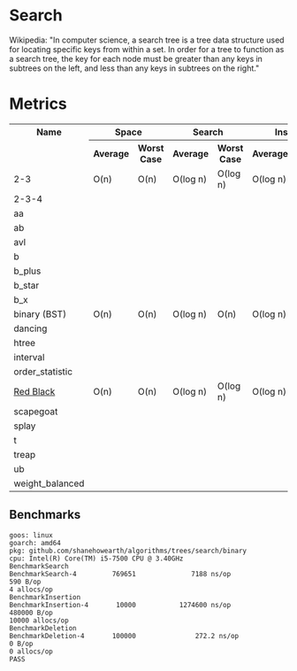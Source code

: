 # Search
Wikipedia: "In computer science, a search tree is a tree data structure used for
locating specific keys from within a set. In order for a tree to function as a
search tree, the key for each node must be greater than any keys in subtrees on
the left, and less than any keys in subtrees on the right."

# Metrics
<table>
    <tr>
        <th>Name</th>
        <th colspan="2" style="text-align:center">Space</th>
        <th colspan="2" style="text-align:center">Search</th>
        <th colspan="2" style="text-align:center">Insert</th>
        <th colspan="2" style="text-align:center">Delete</th>
    </tr>
    <tr>
        <td></td>
        <th style="text-align:center">Average</th>
        <th style="text-align:center">Worst Case</th>
        <th style="text-align:center">Average</th>
        <th style="text-align:center">Worst Case</th>
        <th style="text-align:center">Average</th>
        <th style="text-align:center">Worst Case</th>
        <th style="text-align:center">Average</th>
        <th style="text-align:center">Worst Case</th>
    </tr>
    <tr>
        <td>2-3</td>
        <td>O(n)</td>
        <td>O(n)</td>
        <td>O(log n)</td>
        <td>O(log n)</td>
        <td>O(log n)</td>
        <td>O(log n)</td>
        <td>O(log n)</td>
        <td>O(log n)</td>
    </tr>
    <tr>
        <td>2-3-4</td>
        <td></td>
        <td></td>
        <td></td>
        <td></td>
        <td></td>
        <td></td>
        <td></td>
        <td></td>
    </tr>
    <tr>
        <td>aa</td>
        <td></td>
        <td></td>
        <td></td>
        <td></td>
        <td></td>
        <td></td>
        <td></td>
        <td></td>
    </tr>
    <tr>
        <td>ab</td>
        <td></td>
        <td></td>
        <td></td>
        <td></td>
        <td></td>
        <td></td>
        <td></td>
        <td></td>
    </tr>
    <tr>
        <td>avl</td>
        <td></td>
        <td></td>
        <td></td>
        <td></td>
        <td></td>
        <td></td>
        <td></td>
        <td></td>
    </tr>
    <tr>
        <td>b</td>
        <td></td>
        <td></td>
        <td></td>
        <td></td>
        <td></td>
        <td></td>
        <td></td>
        <td></td>
    </tr>
    <tr>
        <td>b_plus</td>
        <td></td>
        <td></td>
        <td></td>
        <td></td>
        <td></td>
        <td></td>
        <td></td>
        <td></td>
    </tr>
    <tr>
        <td>b_star</td>
        <td></td>
        <td></td>
        <td></td>
        <td></td>
        <td></td>
        <td></td>
        <td></td>
        <td></td>
    </tr>
    <tr>
        <td>b_x</td>
        <td></td>
        <td></td>
        <td></td>
        <td></td>
        <td></td>
        <td></td>
        <td></td>
        <td></td>
    </tr>
    <tr>
        <td>binary (BST)</td>
        <td>O(n)</td>
        <td>O(n)</td>
        <td>O(log n)</td>
        <td>O(n)</td>
        <td>O(log n)</td>
        <td>O(n)</td>
        <td>O(log n)</td>
        <td>O(n)</td>
    </tr>
    <tr>
        <td>dancing</td>
        <td></td>
        <td></td>
        <td></td>
        <td></td>
        <td></td>
        <td></td>
        <td></td>
        <td></td>
    </tr>
    <tr>
        <td>htree</td>
        <td></td>
        <td></td>
        <td></td>
        <td></td>
        <td></td>
        <td></td>
        <td></td>
        <td></td>
    </tr>
    <tr>
        <td>interval</td>
        <td></td>
        <td></td>
        <td></td>
        <td></td>
        <td></td>
        <td></td>
        <td></td>
        <td></td>
    </tr>
    <tr>
        <td>order_statistic</td>
        <td></td>
        <td></td>
        <td></td>
        <td></td>
        <td></td>
        <td></td>
        <td></td>
        <td></td>
    </tr>
    <tr>
        <td><a href="https://en.wikipedia.org/wiki/Red%E2%80%93black_tree"
        title="Wikipedia">Red Black</a></td>
        <td>O(n)</td>
        <td>O(n)</td>
        <td>O(log n)</td>
        <td>O(log n)</td>
        <td>O(log n)</td>
        <td>O(log n)</td>
        <td>O(log n)</td>
        <td>O(log n)</td>
    </tr>
    <tr>
        <td>scapegoat</td>
        <td></td>
        <td></td>
        <td></td>
        <td></td>
        <td></td>
        <td></td>
        <td></td>
        <td></td>
    </tr>
    <tr>
        <td>splay</td>
        <td></td>
        <td></td>
        <td></td>
        <td></td>
        <td></td>
        <td></td>
        <td></td>
        <td></td>
    </tr>
    <tr>
        <td>t</td>
        <td></td>
        <td></td>
        <td></td>
        <td></td>
        <td></td>
        <td></td>
        <td></td>
        <td></td>
    </tr>
    <tr>
        <td>treap</td>
        <td></td>
        <td></td>
        <td></td>
        <td></td>
        <td></td>
        <td></td>
        <td></td>
        <td></td>
    </tr>
    <tr>
        <td>ub</td>
        <td></td>
        <td></td>
        <td></td>
        <td></td>
        <td></td>
        <td></td>
        <td></td>
        <td></td>
    </tr>
    <tr>
        <td>weight_balanced</td>
        <td></td>
        <td></td>
        <td></td>
        <td></td>
        <td></td>
        <td></td>
        <td></td>
        <td></td>
    </tr>
</table>

## Benchmarks
```
goos: linux
goarch: amd64
pkg: github.com/shanehowearth/algorithms/trees/search/binary
cpu: Intel(R) Core(TM) i5-7500 CPU @ 3.40GHz
BenchmarkSearch
BenchmarkSearch-4         769651              7188 ns/op             590 B/op
4 allocs/op
BenchmarkInsertion
BenchmarkInsertion-4       10000           1274600 ns/op          480000 B/op
10000 allocs/op
BenchmarkDeletion
BenchmarkDeletion-4       100000               272.2 ns/op             0 B/op
0 allocs/op
PASS
```
